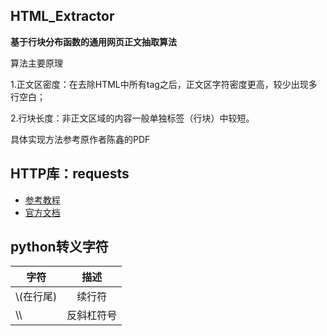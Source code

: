 ## HTML_Extractor

**基于行块分布函数的通用网页正文抽取算法**

算法主要原理

1.正文区密度：在去除HTML中所有tag之后，正文区字符密度更高，较少出现多行空白；

2.行块长度：非正文区域的内容一般单独标签（行块）中较短。

具体实现方法参考原作者陈鑫的PDF

## HTTP库：requests

- [参考教程](http://liam0205.me/2016/02/27/The-requests-library-in-Python/)
- [官方文档](http://docs.python-requests.org/zh_CN/latest/user/quickstart.html)

## python转义字符

| 字符      |          描述         |
|---------- |:---------------------:|
|\\(在行尾) | 续行符                |
|\\\\       | 反斜杠符号            |



